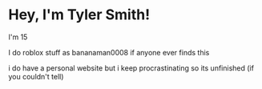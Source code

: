 # Hey, I'm Tyler Smith!

I'm 15

I do roblox stuff as bananaman0008 if anyone ever finds this

i do have a personal website but i keep procrastinating so its unfinished (if you couldn't tell)

